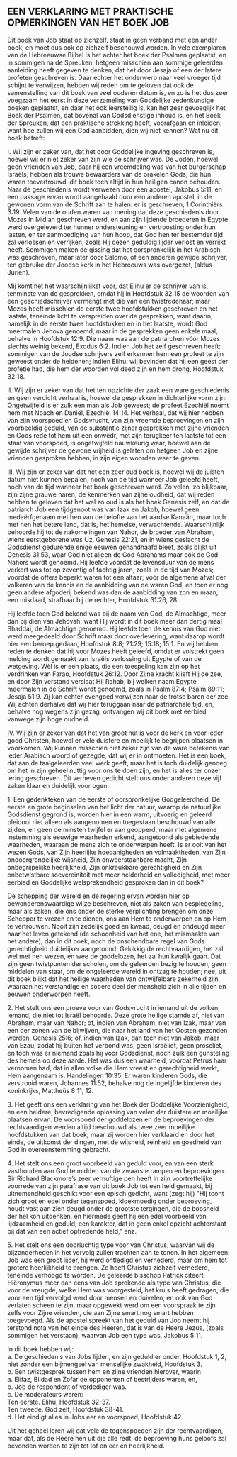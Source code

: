 ## EEN VERKLARING MET PRAKTISCHE OPMERKINGEN VAN HET BOEK JOB

Dit boek van Job staat op zichzelf, staat in geen verband met een ander boek, en moet dus ook op zichzelf beschouwd worden. In vele exemplaren van de Hebreeuwse Bijbel is het achter het boek der Psalmen geplaatst, en in sommigen na de Spreuken, hetgeen misschien aan sommige geleerden aanleiding heeft gegeven te denken, dat het door Jesaja of een der latere profeten geschreven is. Daar echter het onderwerp naar veel vroeger tijd schijnt te verwijzen, hebben wij reden om te geloven dat ook de samenstelling van dit boek van veel ouderen datum is, en zo is het dus zeer voegzaam het eerst in deze verzameling van Goddelijke zedenkundige boeken geplaatst, en daar het ook leerstellig is, kan het zeer gevoeglijk het Boek der Psalmen, dat bovenal van Godsdienstige inhoud is, en het Boek der Spreuken, dat een praktische strekking heeft, voorafgaan en inleiden; want hoe zullen wij een God aanbidden, dien wij niet kennen? Wat nu dit boek betreft:

I. Wij zijn er zeker van, dat het door Goddelijke ingeving geschreven is, hoewel wij er niet zeker van zijn wie de schrijver was. De Joden, hoewel geen vrienden van Job, daar hij een vreemdeling was van het burgerschap Israëls, hebben als trouwe bewaarders van de orakelen Gods, die hun waren toevertrouwd, dit boek toch altijd in hun heiligen canon behouden. Naar de geschiedenis wordt verwezen door een apostel, Jakobus 5:11; en een passage ervan wordt aangehaald door een anderen apostel, in de gewonen vorm van de Schrift aan te halen: er is geschreven, 1 Corinthiërs 3:19. Velen van de ouden waren van mening dat deze geschiedenis door Mozes in Midian geschreven werd, en aan zijn lijdende broederen in Egypte werd overgeleverd ter hunner ondersteuning en vertroosting onder hun lasten, en ter aanmoediging van hun hoop, dat God hen ter bestemder tijd zal verlossen en verrijken, zoals Hij dezen geduldig lijder verlost en verrijkt heeft. Sommigen maken de gissing dat het oorspronkelijk in het Arabisch was geschreven, maar later door Salomo, of een anderen gewijde schrijver, ten gebruike der Joodse kerk in het Hebreeuws was overgezet, (aldus Jurien). 

Mij komt het het waarschijnlijkst voor, dat Elihu er de schrijver van is, tenminste van de gesprekken, omdat hij in Hoofdstuk 32:15 de woorden van een geschiedschrijver vermengt met die van een twistredenaar; maar Mozes heeft misschien de eerste twee hoofdstukken geschreven en het laatste, teneinde licht te verspreiden over de gesprekken, want daarin, namelijk in de eerste twee hoofdstukken en in het laatste, wordt God meermalen Jehova genoemd, maar in de gesprekken geen enkele maal, behalve in Hoofdstuk 12:9. Die naam was aan de patriarchen vóór Mozes slechts weinig bekend, Exodus 6:2. Indien Job het zelf geschreven heeft: sommigen van de Joodse schrijvers zelf erkennen hem een profeet te zijn geweest onder de heidenen; indien Elihu: wij bevinden dat hij een geest der profetie had, die hem der woorden vol deed zijn en hem drong, Hoofdstuk 32:18.

II. Wij zijn er zeker van dat het ten opzichte der zaak een ware geschiedenis en geen verdicht verhaal is, hoewel de gesprekken in dichterlijke vorm zijn. Ongetwijfeld is er zulk een man als Job geweest; de profeet Ezechiël noemt hem met Noach en Daniël, Ezechiël 14:14. Het verhaal, dat wij hier hebben van zijn voorspoed en Godsvrucht, van zijn vreemde beproevingen en zijn voorbeeldig geduld, van de substantie zijner gesprekken met zijne vrienden en Gods rede tot hem uit een onwedr, met zijn terugkeer ten laatste tot een staat van voorspoed, is ongetwijfeld nauwkeurig waar, hoewel aan de gewijde schrijver de gewone vrijheid is gelaten om hetgeen Job en zijne vrienden gesproken hebben, in zijn eigen woorden weer te geven.

III. Wij zijn er zeker van dat het een zeer oud boek is, hoewel wij de juisten datum niet kunnen bepalen, noch van de tijd wanneer Job geleefd heeft, noch van de tijd wanneer het boek geschreven werd. Zo velen, zo blijkbaar, zijn zijne grauwe haren, de kenmerken van zijne oudheid, dat wij reden hebben te geloven dat het wel zo oud is als het boek Genesis zelf, en dat de patriarch Job een tijdgenoot was van Izak en Jakob, hoewel geen medeërfgenaam met hen van de belofte van het aardse Kanaän, maar toch met hen het betere land, dat is, het hemelse, verwachtende. Waarschijnlijk behoorde hij tot de nakomelingen van Nahor, de broeder van Abraham, wiens eerstgeborene was Uz, Genesis 22:21, en in wiens geslacht de Godsdienst gedurende enige eeuwen gehandhaafd bleef, zoals blijkt uit Genesis 31:53, waar God niet alleen de God Abrahams maar ook de God Nahors wordt genoemd. Hij leefde voordat de levensduur van de mens verkort was tot op zeventig of tachtig jaren, zoals in de tijd van Mozes; voordat de offers beperkt waren tot een altaar; vóór de algemene afval der volkeren van de kennis en de aanbidding van de waren God, en toen er nog geen andere afgoderij bekend was dan de aanbidding van zon en maan, een misdaad, strafbaar bij de rechter, Hoofdstuk 31:26, 28.

Hij leefde toen God bekend was bij de naam van God, de Almachtige, meer dan bij dien van Jehovah; want Hij wordt in dit boek meer dan dertig maal Shaddai, de Almachtige genoemd. Hij leefde toen de kennis van God niet werd meegedeeld door Schrift maar door overlevering, want daarop wordt hier een beroep gedaan, Hoofdstuk 8:8; 21:29; 15:18; 15:1. En wij hebben reden te denken dat hij voor Mozes heeft geleefd, omdat er volstrekt geen melding wordt gemaakt van Israëls verlossing uit Egypte of van de wetgeving. Wèl is er een plaats, die een toespeling kan zijn op het verdrinken van Farao, Hoofdstuk 26:12. Door Zijne kracht klieft Hij de zee, en door Zijn verstand verslaat Hij Rahab; bij welken naam Egypte meermalen in de Schrift wordt genoemd, zoals in Psalm 87:4; Psalm 89:11; Jesaja 51:9. Zij kan echter evengoed verwijzen naar de trotse baren der zee. Wij achten derhalve dat wij hier teruggaan naar de patriarchale tijd, en, behalve nog wegens zijn gezag, ontvangen wij dit boek met eerbied vanwege zijn hoge oudheid.

IV. Wij zijn er zeker van dat het van groot nut is voor de kerk en voor ieder goed Christen, hoewel er vele duistere en moeilijk te begrijpen plaatsen in voorkomen. Wij kunnen misschien niet zeker zijn van de ware betekenis van ieder Arabisch woord of gezegde, dat wij er in ontmoeten. Het is een boek, dat aan de taalgeleerden veel werk geeft, maar het is toch duidelijk genoeg om het in zijn geheel nuttig voor ons te doen zijn, en het is alles ter onzer lering geschreven. Dit verheven gedicht stelt ons onder anderen deze vijf zaken klaar en duidelijk voor ogen:

1\. Een gedenkteken van de eerste of oorspronkelijke Godgeleerdheid. De eerste en grote beginselen van het licht der natuur, waarop de natuurlijke Godsdienst gegrond is, worden hier in een warm, uitvoerig en geleerd pleidooi niet alleen als aangenomen en toegestaan beschouwd van alle zijden, en geen de minsten twijfel er aan geopperd, maar met algemene instemming als eeuwige waarheden erkend, aangetoond als gebiedende waarheden, waaraan de mens zich te onderwerpen heeft. Is er ooit van het wezen Gods, van Zijn heerlijke hoedanigheden en volmaaktheden, van Zijn ondoorgrondelijke wijsheid, Zijn onweerstaanbare macht, Zijn onbegrijpelijke heerlijkheid, Zijn onkreukbare gerechtigheid en Zijn onbetwistbare soevereiniteit met meer helderheid en volledigheid, met meer eerbied en Goddelijke welsprekendheid gesproken dan in dit boek? 

De schepping der wereld en de regering ervan worden hier op bewonderenswaardige wijze beschreven, niet als zaken van bespiegeling, maar als zaken, die ons onder de sterke verplichting brengen om onze Schepper te vrezen en te dienen, ons aan Hem te onderwerpen en op Hem te vertrouwen. Nooit zijn zedelijk goed en kwaad, deugd en ondeugd meer naar het leven getekend (de schoonheid van het ene, het mismaakte van het andere), dan in dit boek, noch de onschendbare regel van Gods gerechtigheid duidelijker aangetoond. Gelukkig de rechtvaardigen, het zal wel met hen wezen, en wee de goddelozen, het zal hun kwalijk gaan. Dat zijn geen twistpunten der scholen, om de geleerden bezig te houden, geen middelen van staat, om de ongeleerde wereld in ontzag te houden; nee, uit dit boek blijkt dat het heilige waarheden van ontwijfelbare zekerheid zijn, waaraan het verstandige en sobere deel der mensheid zich in alle tijden en eeuwen onderworpen heeft.

2\. Het stelt ons een proeve voor van Godsvrucht in iemand uit de volken, iemand, die niet tot Israël behoorde. Deze grote heilige stamde af, niet van Abraham, maar van Nahor; of, indien van Abraham, niet van Izak, maar van een der zonen van de bijwijven, die naar het land van het Oosten gezonden werden, Genesis 25:6; of, indien van Izak, dan toch niet van Jakob, maar van Ezau; zodat hij buiten het verbond was, geen Israëliet, geen proseliet, en toch was er niemand zoals hij voor Godsdienst, noch zulk een gunsteling des hemels op deze aarde. Het was dus een waarheid, voordat Petrus haar vernomen had, dat in allen volke die Hem vreest en gerechtigheid werkt, Hem aangenaam is, Handelingen 10:35. Er waren kinderen Gods, die verstrooid waren, Johannes 11:52, behalve nog de ingelijfde kinderen des koninkrijks, Mattheüs 8:11, 12.

3\. Het geeft ons een verklaring van het Boek der Goddelijke Voorzienigheid, en een heldere, bevredigende oplossing van velen der duistere en moeilijke plaatsen ervan. De voorspoed der goddelozen en de beproevingen der rechtvaardigen werden altijd beschouwd als twee zeer moeilijke hoofdstukken van dat boek; maar zij worden hier verklaard en door het einde, de uitkomst der dingen, met de wijsheid, reinheid en goedheid van God in overeenstemming gebracht.

4\. Het stelt ons een groot voorbeeld van geduld voor, en van een sterk vasthouden aan God te midden van de zwaarste rampen en beproevingen. Sir Richard Blackmore’s zeer vernuftige pen heeft in zijn voortreffelijke voorrede van zijn parafrase van dit boek Job tot een held gemaakt, bij uitnemendheid geschikt voor een episch gedicht, want (zegt hij) "Hij toont zich groot en edel onder tegenspoed, kloekmoedig onder beproeving, houdt vast aan zien deugd onder de grootste tergingen, die de boosheid der hel kon uitdenken, en hiermede geeft hij een edel voorbeeld van lijdzaamheid en geduld, een karakter, dat in geen enkel opzicht achterstaat bij dat van een actief optredende held," enz.

5\. Het stelt ons een doorluchtig type voor van Christus, waarvan wij de bijzonderheden in het vervolg zullen trachten aan te tonen. In het algemeen: Job was een groot lijder, hij werd ontledigd en vernederd, maar om hem tot grotere heerlijkheid te brengen. Zo heeft Christus zichzelf vernederd, teneinde verhoogd te worden. De geleerde bisschop Patrick citeert Hiëronymus meer dan eens van Job sprekende als type van Christus, die voor de vreugde, welke Hem was voorgesteld, het kruis heeft gedragen, die voor een tijd vervolgd werd door mensen en duivelen, en ook van God verlaten scheen te zijn, maar opgewekt werd om een voorspraak te zijn zelfs voor Zijne vrienden, die aan Zijne smart nog smart hebben toegevoegd. Als de apostel spreekt van het geduld van Job neemt hij terstond nota van het einde des Heeren, dat is van de Heere Jezus, (zoals sommigen het verstaan), waarvan Job een type was, Jakobus 5:11.
 
In dit boek hebben wij:  
a. De geschiedenis van Jobs lijden, en zijn geduld er onder, Hoofdstuk 1, 2, niet zonder een bijmengsel van menselijke zwakheid, Hoofdstuk 3.  
b. Een twistgesprek tussen hem en zijne vrienden hierover, waarin:  
a. Elifaz, Bildad en Zofar de opponenten of bestrijders waren, en,  
b. Job de respondent of verdediger was.  
c. De moderateurs waren:   
Ten eerste. Elihu, Hoofdstuk 32-37.  
Ten tweede. God zelf, Hoofdstuk 38-41.  
d. Het eindigt alles in Jobs eer en voorspoed, Hoofdstuk 42. 

Uit het geheel leren wij dat vele de tegenspoeden zijn der rechtvaardigen, maar dat, als de Heere hen uit die alle redt, de beproeving huns geloofs zal bevonden worden te zijn tot lof en eer en heerlijkheid.

